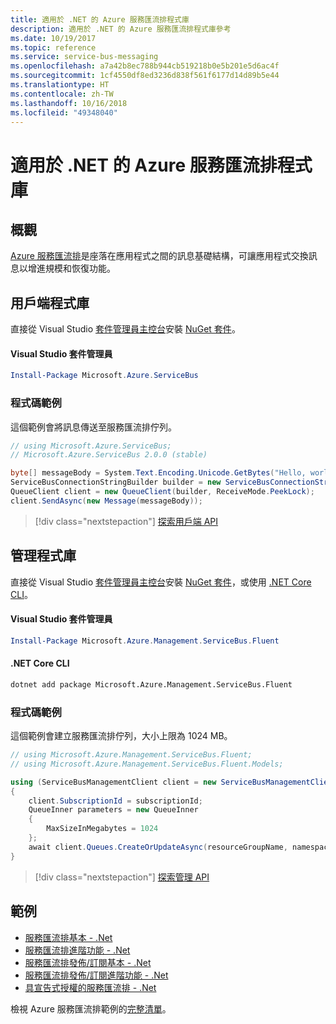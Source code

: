 ```yaml
---
title: 適用於 .NET 的 Azure 服務匯流排程式庫
description: 適用於 .NET 的 Azure 服務匯流排程式庫參考
ms.date: 10/19/2017
ms.topic: reference
ms.service: service-bus-messaging
ms.openlocfilehash: a7a42b8ec788b944cb519218b0e5b201e5d6ac4f
ms.sourcegitcommit: 1cf4550df8ed3236d838f561f6177d14d89b5e44
ms.translationtype: HT
ms.contentlocale: zh-TW
ms.lasthandoff: 10/16/2018
ms.locfileid: "49348040"
---
```

# <a name="azure-service-bus-libraries-for-net"></a>適用於 .NET 的 Azure 服務匯流排程式庫

## <a name="overview"></a>概觀

[Azure 服務匯流排](https://docs.microsoft.com/azure/service-bus-messaging/service-bus-messaging-overview)是座落在應用程式之間的訊息基礎結構，可讓應用程式交換訊息以增進規模和恢復功能。

## <a name="client-library"></a>用戶端程式庫

直接從 Visual Studio [套件管理員主控台][PackageManager]安裝 [NuGet 套件](https://www.nuget.org/packages/Microsoft.Azure.ServiceBus)。

#### <a name="visual-studio-package-manager"></a>Visual Studio 套件管理員

```powershell
Install-Package Microsoft.Azure.ServiceBus
```

### <a name="code-example"></a>程式碼範例

這個範例會將訊息傳送至服務匯流排佇列。

```csharp
// using Microsoft.Azure.ServiceBus;
// Microsoft.Azure.ServiceBus 2.0.0 (stable)

byte[] messageBody = System.Text.Encoding.Unicode.GetBytes("Hello, world!");
ServiceBusConnectionStringBuilder builder = new ServiceBusConnectionStringBuilder(connectionString);
QueueClient client = new QueueClient(builder, ReceiveMode.PeekLock);
client.SendAsync(new Message(messageBody));
```

> [!div class="nextstepaction"]
> [探索用戶端 API](/dotnet/api/overview/azure/servicebus/client)


## <a name="management-library"></a>管理程式庫

直接從 Visual Studio [套件管理員主控台][PackageManager]安裝 [NuGet 套件](https://www.nuget.org/packages/Microsoft.Azure.Management.ServiceBus.Fluent)，或使用 [.NET Core CLI][DotNetCLI]。

#### <a name="visual-studio-package-manager"></a>Visual Studio 套件管理員

```powershell
Install-Package Microsoft.Azure.Management.ServiceBus.Fluent
```

#### <a name="net-core-cli"></a>.NET Core CLI

```bash
dotnet add package Microsoft.Azure.Management.ServiceBus.Fluent
```

### <a name="code-example"></a>程式碼範例

這個範例會建立服務匯流排佇列，大小上限為 1024 MB。

```csharp
// using Microsoft.Azure.Management.ServiceBus.Fluent;
// using Microsoft.Azure.Management.ServiceBus.Fluent.Models;

using (ServiceBusManagementClient client = new ServiceBusManagementClient(credentials))
{
    client.SubscriptionId = subscriptionId;
    QueueInner parameters = new QueueInner
    {
        MaxSizeInMegabytes = 1024
    };
    await client.Queues.CreateOrUpdateAsync(resourceGroupName, namespaceName, queueName, parameters);
}
```

> [!div class="nextstepaction"]
> [探索管理 API](/dotnet/api/overview/azure/servicebus/management)

## <a name="samples"></a>範例

- [服務匯流排基本 - .Net](https://azure.microsoft.com/resources/samples/service-bus-dotnet-manage-queue-with-basic-features/)
- [服務匯流排進階功能 - .Net](https://azure.microsoft.com/resources/samples/service-bus-dotnet-manage-queue-with-advanced-features/)
- [服務匯流排發佈/訂閱基本 - .Net](https://azure.microsoft.com/resources/samples/service-bus-dotnet-manage-publish-subscribe-with-basic-features/)
- [服務匯流排發佈/訂閱進階功能 - .Net](https://azure.microsoft.com/resources/samples/service-bus-dotnet-manage-publish-subscribe-with-advanced-features/)
- [具宣告式授權的服務匯流排 - .Net](https://azure.microsoft.com/resources/samples/service-bus-dotnet-manage-with-claims-based-authorization/)

檢視 Azure 服務匯流排範例的[完整清單](https://azure.microsoft.com/resources/samples/?term=service+bus)。


[PackageManager]: https://docs.microsoft.com/nuget/tools/package-manager-console
[DotNetCLI]: https://docs.microsoft.com/dotnet/core/tools/dotnet-add-package
